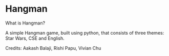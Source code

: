 # Hangman

What is Hangman?

A simple Hangman game, built using python, that consists of three themes: Star Wars, CSE and English.

Credits: Aakash Balaji, Rishi Papu, Vivian Chu
